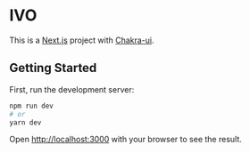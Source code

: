 # IVO

This is a [Next.js](https://nextjs.org/) project with [Chakra-ui](https://chakra-ui.com).

## Getting Started

First, run the development server:

```bash
npm run dev
# or
yarn dev
```

Open [http://localhost:3000](http://localhost:3000) with your browser to see the result.

